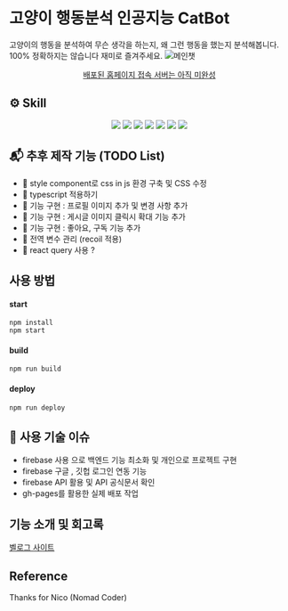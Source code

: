 # 고양이 행동분석 인공지능 CatBot
고양이의 행동을 분석하여 무슨 생각을 하는지, 왜 그런 행동을 했는지 분석해봅니다. 100% 정확하지는 않습니다 재미로 즐겨주세요. 
![메인챗](https://user-images.githubusercontent.com/75825734/235583543-adb3148a-1ea6-4289-9140-949155366f83.gif)




<div align='center'><a href='https://chatbot-1gi.pages.dev/'>배포된 홈페이지 접속 서버는 아직 미완성</a></div>

## ⚙️ Skill 
<p align='center'>
    <img src="https://img.shields.io/badge/React-^18.0.2-blue?logo=React"/>
    <img src="https://img.shields.io/badge/react_dom-^18.0.2-blueviolet?logo=ReactOS"/>
    <img src="https://img.shields.io/badge/react_router_dom-^6.8.1-critical?logo=React Table"/>
    <img src="https://img.shields.io/badge/node.js-v19.3.0-green?logo=Node.js"/>
    <img src="https://img.shields.io/badge/firebase-^9.6.1-yellow?logo=firebase"/>
    <img src="https://img.shields.io/badge/gh__pages-%5.0.0-%23222222?logo=github pages"/>
    <img src="https://img.shields.io/badge/types-Flow%20%7C%20TypeScript-blue-^9.0.0-orange?logo=uuid"/>
</p>

## 📬 추후 제작 기능 (TODO List)
-  📌 style component로 css in js 환경 구축 및 CSS 수정 
-  📌 typescript 적용하기 
-  📌 기능 구현 : 프로필 이미지 추가 및 변경 사항 추가 
-  📌 기능 구현 : 게시글 이미지 클릭시 확대 기능 추가 
-  📌 기능 구현 : 좋아요, 구독 기능 추가
-  📌 전역 변수 관리 (recoil 적용)
-  📌 react query 사용 ? 

## 사용 방법

#### start

```
npm install
npm start
```

#### build

```
npm run build
```

#### deploy

```
npm run deploy
```

## 🧸 사용 기술 이슈 
- firebase 사용 으로 백엔드 기능 최소화 및 개인으로 프로젝트 구현
- firebase 구글 , 깃헙 로그인 연동 기능 
- firebase API 활용 및 API 공식문서 확인
- gh-pages를 활용한 실제 배포 작업 

## 기능 소개 및 회고록 

<a href='https://velog.io/@ljo094822/%ED%8A%B8%EC%9C%84%ED%84%B0-%ED%81%B4%EB%A1%A0%EC%BD%94%EB%94%A9-%ED%9A%8C%EA%B3%A0%EB%A1%9D'> 벨로그 사이트</a>

## Reference 
Thanks for Nico (Nomad Coder)

